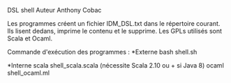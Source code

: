 DSL shell
Auteur Anthony Cobac

Les programmes créent un fichier IDM_DSL.txt dans le répertoire courant. Ils lisent dedans, imprime le contenu et le supprime.
Les GPLs utilisés sont Scala et Ocaml.

Commande d'exécution des programmes :
*Externe
bash shell.sh

*Interne
scala shell_scala.scala (nécessite Scala 2.10 ou + si Java 8)
ocaml shell_ocaml.ml


